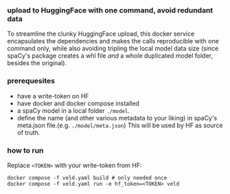 
### upload to HuggingFace with one command, avoid redundant data

To streamline the clunky HuggingFace upload, this docker service encapsulates the dependencies and 
makes the calls reproducible with one command only, while also avoiding tripling the local model 
data size (since spaCy's package creates a whl file *and* a whole duplicated model folder, besides 
the original).

### prerequesites

- have a write-token on HF 
- have docker and docker compose installed
- a spaCy model in a local folder `./model`.
- define the name (and other various metadata to your liking) in spaCy's meta.json file.(e.g.
  `./model/meta.json`) This will be used by HF as source of truth.

### how to run

Replace `<TOKEN>` with your write-token from HF:
```
docker compose -f veld.yaml build # only needed once
docker compose -f veld.yaml run -e hf_token=<TOKEN> veld
```

